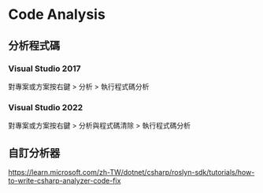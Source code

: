 # Code Analysis

## 分析程式碼

### Visual Studio 2017
對專案或方案按右鍵 > 分析 > 執行程式碼分析

### Visual Studio 2022
對專案或方案按右鍵 > 分析與程式碼清除 > 執行程式碼分析


## 自訂分析器

<https://learn.microsoft.com/zh-TW/dotnet/csharp/roslyn-sdk/tutorials/how-to-write-csharp-analyzer-code-fix>
